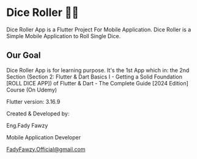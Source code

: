 # Dice Roller 🎲🔢

Dice Roller App is a Flutter Project For Mobile Application.
Dice Roller is a Simple Mobile Application to Roll Single Dice.

## Our Goal

Dice Roller App is for learning purpose. It's the 1st App which in: the 2nd Section
(Section 2: Flutter & Dart Basics I - Getting a Solid Foundation [ROLL DICE APP]) of
Flutter & Dart - The Complete Guide [2024 Edition] Course (On Udemy)

Flutter version: 3.16.9

Created & Developed by:

Eng.Fady Fawzy

Mobile Application Developer

FadyFawzy.Official@gmail.com
